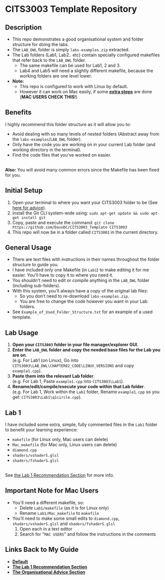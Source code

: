 # CITS3003 Template Repository

## Description
- This repo demonstrates a good organisational system and folder structure for doing the labs.
- The `LAB_DWL` folder is simply `labs-examples.zip` extracted.
- The Lab folders (Lab1, Lab2.. etc) contain specially configured makefiles that refer back to the `LAB_DWL` folder.
  - The same makefile can be used for Lab1, 2 and 3.
  - Lab4 and Lab5 will need a slightly different makefile, because the working folders are one level lower.
- **Note:** 
  - This repo is configured to work with Linux by default. 
  - However it can work on Mac easily, if some **[extra steps](https://github.com/DavoDC/CITS3003_Template#important-note-for-mac-users)** are done (**MAC USERS CHECK THIS!**)

## Benefits
I highly recommend this folder structure as it will allow you to:
- Avoid dealing with so many levels of nested folders (Abstract away from the `labs-examples`/`LAB_DWL` folder).
- Only have the code you are working on in your current Lab folder (and working directory in the terminal).
- Find the code files that you've worked on easier.

<br /> **Also:** You will avoid many common errors since the Makefile has been fixed for you.

## Initial Setup
1. Open your terminal to where you want your CITS3003 folder to be (See [here for advice](https://docs.google.com/document/d/1mu-z7HbcocU0U21qmdsqrVXK6f_btW0oJq6AvEUAMcQ/edit#heading=h.42yr22ji4ygg)).
2. Install the Git CLI system-wide using: `sudo apt-get update && sudo apt-get install git`
3. Copy, paste and execute the command: `git clone https://github.com/DavoDC/CITS3003_Template CITS3003` 
4. This repo will now be in a folder called `CITS3003` in the current directory.


## General Usage
- There are text files with instructions in their names throughout the folder structure to guide you.
- I have included only one Makefile (in `Lab1`) to make editing it for me easier. You'll have to copy it to where you need it.
- You shouldn't need to edit or compile anything in the `LAB_DWL` folder (including sub-folders). 
- With this system, you’ll always have a copy of the original lab files:
   - So you don’t need to re-download `labs-examples.zip`.
   - You are free to change the code however you want in your Lab folders.
- See `Example_of_Used_Folder_Structure.txt` for an example of a used template.


## Lab Usage
1. **Open your `CITS3003` folder in your file manager/explorer GUI**.
2. **Enter the `LAB_DWL` folder and copy the needed base files for the Lab you are on**.
<br /> (e.g. For Lab1 (on Linux), Go into `CITS3003\LAB_DWL\CHAPTER02_CODE\LINUX_VERSIONS` and copy `example1.cpp`).
3. **Paste them into the relevant Lab folder**.
<br /> (e.g. For Lab 1, Paste `example1.cpp` into `CITS3003\Lab1`).
4. **Rename/edit/compile/execute your code within that Lab folder**.
<br /> (e.g. For Lab 1, Work within the `Lab1` folder, Rename `example1.cpp` so you get: `CITS3003\Lab1\q1circle.cpp`).


## Lab 1 
I have included some extra, simple, fully commented files in the `Lab1` folder to benefit your learning experience:
- `makefile` (for Linux only, Mac users can delete)
- `Mac_makefile` (for Mac only, Linux users can delete)
- `diamond.cpp`
- `shaders/vshaderS.glsl` 
- `shaders/fshaderS.glsl`

<br> See [the Lab 1 Recommendation Section](https://docs.google.com/document/d/1mu-z7HbcocU0U21qmdsqrVXK6f_btW0oJq6AvEUAMcQ/edit#heading=h.n484gikc90x) for more info.

## Important Note for Mac Users
- You'll need a different makefile, so:
    - Delete `Lab1/makefile` (as it is for Linux only)
    - Rename `Lab1/Mac_makefile` to `makefile`
- You'll need to make some small edits to `diamond.cpp`, `shaders/vshaderS.glsl` and `shaders/fshaderS.glsl`
    1. Open each in a text editor
    2. Search for "`MAC USERS`" and follow the instructions in the comments

## Links Back to My Guide
- **[Default](https://docs.google.com/document/d/1mu-z7HbcocU0U21qmdsqrVXK6f_btW0oJq6AvEUAMcQ)**
- **[The Lab 1 Recommendation Section](https://docs.google.com/document/d/1mu-z7HbcocU0U21qmdsqrVXK6f_btW0oJq6AvEUAMcQ/edit#heading=h.n484gikc90x)**
- **[The Organisational Advice Section](https://docs.google.com/document/d/1mu-z7HbcocU0U21qmdsqrVXK6f_btW0oJq6AvEUAMcQ/edit#heading=h.8snhndvjpzls)**
